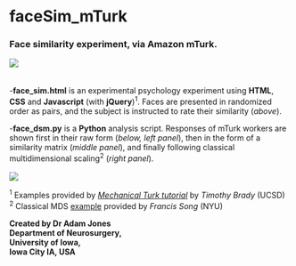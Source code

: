 # faceSim_mTurk

### Face similarity experiment, via Amazon mTurk. 

<kbd>
  <img src="http://i.imgur.com/FbySiuK.png?1">
</kbd>

######

-**face_sim.html** is an experimental psychology experiment using **HTML**, **CSS** and **Javascript** (with **jQuery**)<sup>1</sup>.
Faces are presented in randomized order as pairs, and the subject is instructed to rate their similarity (<i>above</i>).
 
-**face_dsm.py** is a **Python** analysis script.
Responses of mTurk workers are shown first in their raw form (<i>below, left panel</i>),
then in the form of a similarity matrix (<i>middle panel</i>),
and finally following classical multidimensional scaling<sup>2</sup> (<i>right panel</i>). <br> <br>
<kbd>
   <img src="http://i.imgur.com/WWuHTKy.png">
</kbd>

<sup>1</sup> Examples provided by [*Mechanical Turk tutorial*](https://bradylab.ucsd.edu/ttt/) by *Timothy Brady* (UCSD) <br>
<sup>2</sup> Classical MDS [example](http://www.nervouscomputer.com/hfs/cmdscale-in-python/) provided by *Francis Song* (NYU)

**Created by Dr Adam Jones  
Department of Neurosurgery,  
University of Iowa,  
Iowa City IA, USA** 
